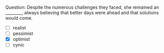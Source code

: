 Question: Despite the numerous challenges they faced, she remained an ________, always believing that better days were ahead and that solutions would come.  
- [ ] realist  
- [ ] pessimist  
- [x] optimist  
- [ ] cynic  